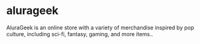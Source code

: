 # alurageek
AluraGeek is an online store with a variety of merchandise inspired by pop culture, including sci-fi, fantasy, gaming, and more items..
